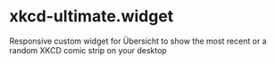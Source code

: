 # xkcd-ultimate.widget
Responsive custom widget for Übersicht to show the most recent or a random XKCD comic strip on your desktop
